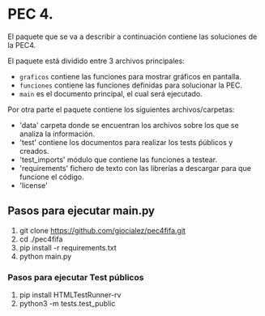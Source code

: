 # PEC 4.

El paquete que se va a describir a continuación contiene las soluciones de la PEC4.

El paquete está dividido entre 3 archivos principales:

- `graficos` contiene las funciones para mostrar gráficos en pantalla.
- `funciones` contiene las funciones definidas para solucionar la PEC.
- `main` es el documento principal, el cual será ejecutado.

Por otra parte el paquete contiene los siguientes archivos/carpetas:

- 'data' carpeta donde se encuentran los archivos sobre los que se analiza la información.
- 'test' contiene los documentos para realizar los tests ṕúblicos y creados.
- 'test_imports' módulo que contiene las funciones a testear.
- 'requirements' fichero de texto con las librerías a descargar para que funcione el código.
- 'license'


## Pasos para ejecutar main.py

1. git clone https://github.com/giocialez/pec4fifa.git
2. cd ./pec4fifa
3. pip install -r requirements.txt
4. python main.py

### Pasos para ejecutar Test públicos

1. pip install HTMLTestRunner-rv
2. python3 -m tests.test_public

